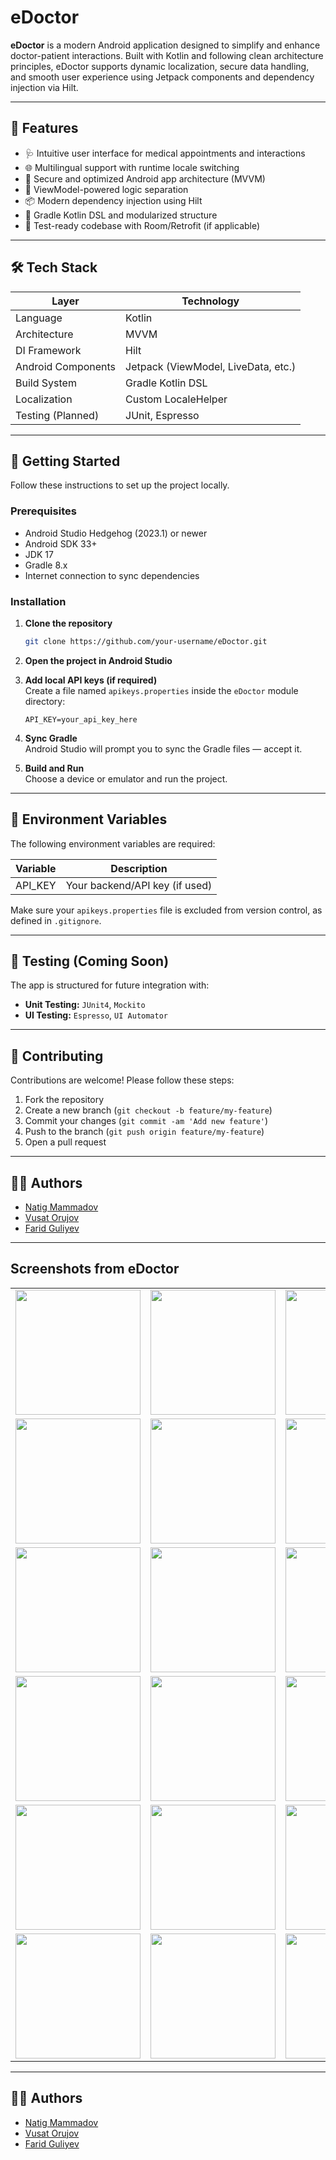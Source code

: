 # eDoctor

**eDoctor** is a modern Android application designed to simplify and enhance doctor-patient interactions. Built with Kotlin and following clean architecture principles, eDoctor supports dynamic localization, secure data handling, and smooth user experience using Jetpack components and dependency injection via Hilt.

---

## 📱 Features

- 🩺 Intuitive user interface for medical appointments and interactions
- 🌐 Multilingual support with runtime locale switching
- 🔐 Secure and optimized Android app architecture (MVVM)
- 🧠 ViewModel-powered logic separation
- 📦 Modern dependency injection using Hilt
- 📄 Gradle Kotlin DSL and modularized structure
- 🧪 Test-ready codebase with Room/Retrofit (if applicable)

---

## 🛠 Tech Stack

| Layer             | Technology        |
|------------------|-------------------|
| Language          | Kotlin            |
| Architecture      | MVVM              |
| DI Framework      | Hilt              |
| Android Components| Jetpack (ViewModel, LiveData, etc.) |
| Build System      | Gradle Kotlin DSL |
| Localization      | Custom LocaleHelper |
| Testing (Planned) | JUnit, Espresso   |

---

## 🚀 Getting Started

Follow these instructions to set up the project locally.

### Prerequisites

- Android Studio Hedgehog (2023.1) or newer
- Android SDK 33+
- JDK 17
- Gradle 8.x
- Internet connection to sync dependencies

### Installation

1. **Clone the repository**
   ```bash
   git clone https://github.com/your-username/eDoctor.git
   ```

2. **Open the project in Android Studio**

3. **Add local API keys (if required)**  
   Create a file named `apikeys.properties` inside the `eDoctor` module directory:
   ```properties
   API_KEY=your_api_key_here
   ```

4. **Sync Gradle**  
   Android Studio will prompt you to sync the Gradle files — accept it.

5. **Build and Run**  
   Choose a device or emulator and run the project.

---

## 🔐 Environment Variables

The following environment variables are required:

| Variable   | Description        |
|------------|--------------------|
| API_KEY    | Your backend/API key (if used) |

Make sure your `apikeys.properties` file is excluded from version control, as defined in `.gitignore`.

---

## 🧪 Testing (Coming Soon)

The app is structured for future integration with:

- **Unit Testing:** `JUnit4`, `Mockito`
- **UI Testing:** `Espresso`, `UI Automator`

---

## 🤝 Contributing

Contributions are welcome! Please follow these steps:

1. Fork the repository
2. Create a new branch (`git checkout -b feature/my-feature`)
3. Commit your changes (`git commit -am 'Add new feature'`)
4. Push to the branch (`git push origin feature/my-feature`)
5. Open a pull request

---

## 👨‍💻 Authors

- [Natig Mammadov](https://github.com/natigw)
- [Vusat Orujov](https://github.com/kematian05)
- [Farid Guliyev](https://github.com/faridGuliyew)

---

## Screenshots from eDoctor
<table>
  <tr>
    <td><img src="https://github.com/user-attachments/assets/93553baf-9b5f-44b1-b855-3cdd887cb42a" width="200"/></td>
    <td><img src="https://github.com/user-attachments/assets/20c5e7dc-dc9a-4233-b804-316986e39b3b" width="200"/></td>
    <td><img src="https://github.com/user-attachments/assets/a1838067-f28d-4844-af9a-755687c36803" width="200"/></td>
    <td><img src="https://github.com/user-attachments/assets/b25a8722-737e-4093-871a-4a110e47d70c" width="200"/></td>
  </tr>
  <tr>
    <td><img src="https://github.com/user-attachments/assets/9418ece7-d002-4914-b809-45fd4b4c8741" width="200"/></td>
    <td><img src="https://github.com/user-attachments/assets/b79d949c-ccf9-4f88-a5da-851ce7b734be" width="200"/></td>
    <td><img src="https://github.com/user-attachments/assets/9f2a4e05-6f07-4faa-839b-193487692d89" width="200"/></td>
    <td><img src="https://github.com/user-attachments/assets/9036b052-c2fc-47e4-aaf9-fbb6416d4130" width="200"/></td>
  </tr>
  <tr>
    <td><img src="https://github.com/user-attachments/assets/629bcc4f-4b5d-40dc-be58-f2a5e4d10898" width="200"/></td>
    <td><img src="https://github.com/user-attachments/assets/ca89915e-0321-49ab-a2a8-18edbe50d722" width="200"/></td>
    <td><img src="https://github.com/user-attachments/assets/df93c6da-3f39-4486-ac58-66fe20d9f388" width="200"/></td>
  </tr>
  <tr>
    <td><img src="https://github.com/user-attachments/assets/5fdef994-c49e-4672-9aac-fc4e661a2e70" width="200"/></td>
    <td><img src="https://github.com/user-attachments/assets/16b73a99-20d2-479d-b595-b4c7b523bc0b" width="200"/></td>
    <td><img src="https://github.com/user-attachments/assets/080274b4-3a65-41cd-b575-3a2fbb77be24" width="200"/></td>
  </tr>
  <tr>
    <td><img src="https://github.com/user-attachments/assets/52312b01-8e12-4daf-ae7a-ff10c55b1ce5" width="200"/></td>
    <td><img src="https://github.com/user-attachments/assets/cb5f3b14-6300-4bdd-81f7-03c238dc7ccd" width="200"/></td>
    <td><img src="https://github.com/user-attachments/assets/5fcf5f6a-4191-4738-a505-9d9f237d7854" width="200"/></td>
  </tr>
  <tr>
    <td><img src="https://github.com/user-attachments/assets/84aed454-e1e4-4172-888f-107c4ad8b4cb" width="200"/></td>
    <td><img src="https://github.com/user-attachments/assets/270802be-5937-457c-a14a-eb28673875f9" width="200"/></td>
    <td><img src="https://github.com/user-attachments/assets/5a4f2c5f-bbb5-4768-a7de-adf8d18f0b44" width="200"/></td>
    <td><img src="https://github.com/user-attachments/assets/241d03d5-dcbf-46f7-bbbf-45704110bced" width="200"/></td>
  </tr>
</table>


---

## 👨‍💻 Authors

- [Natig Mammadov](https://github.com/natigw)
- [Vusat Orujov](https://github.com/kematian05)
- [Farid Guliyev](https://github.com/faridGuliyew)
